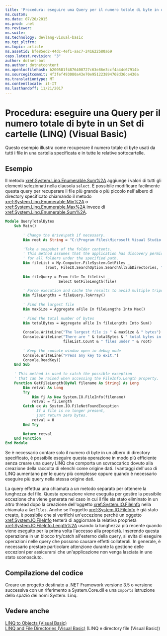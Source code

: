 ```yaml
---
title: 'Procedura: eseguire una Query per il numero totale di byte in un Set di cartelle (LINQ) (Visual Basic)'
ms.custom: 
ms.date: 07/20/2015
ms.prod: .net
ms.reviewer: 
ms.suite: 
ms.technology: devlang-visual-basic
ms.tgt_pltfrm: 
ms.topic: article
ms.assetid: bfe85ed2-44dc-4ef1-aac7-241622b80a69
caps.latest.revision: "3"
author: dotnet-bot
ms.author: dotnetcontent
ms.openlocfilehash: b200581f4876400727c63e86e3ccf4a44c67914b
ms.sourcegitcommit: 4f3fef493080a43e70e951223894768d36ce430a
ms.translationtype: MT
ms.contentlocale: it-IT
ms.lasthandoff: 11/21/2017
---
```

# <a name="how-to-query-for-the-total-number-of-bytes-in-a-set-of-folders-linq-visual-basic"></a>Procedura: eseguire una Query per il numero totale di byte in un Set di cartelle (LINQ) (Visual Basic)
Questo esempio illustra come recuperare il numero totale di byte usati da tutti i file in una cartella specificata e in tutte le relative sottocartelle.  
  
## <a name="example"></a>Esempio  
 Il metodo <xref:System.Linq.Enumerable.Sum%2A> aggiunge i valori di tutti gli elementi selezionati nella clausola `select`. È possibile modificare facilmente questa query per recuperare il file più grande o più piccolo nell'albero di directory specificato chiamando il metodo <xref:System.Linq.Enumerable.Min%2A> o <xref:System.Linq.Enumerable.Max%2A> invece di <xref:System.Linq.Enumerable.Sum%2A>.  
  
```vb  
Module QueryTotalBytes  
    Sub Main()  
  
        ' Change the drive\path if necessary.  
        Dim root As String = "C:\Program Files\Microsoft Visual Studio 9.0\VB"  
  
        'Take a snapshot of the folder contents.  
        ' This method assumes that the application has discovery permissions  
        ' for all folders under the specified path.  
        Dim fileList = My.Computer.FileSystem.GetFiles _  
                  (root, FileIO.SearchOption.SearchAllSubDirectories, "*.*")  
  
        Dim fileQuery = From file In fileList _  
                        Select GetFileLength(file)  
  
        ' Force execution and cache the results to avoid multiple trips to the file system.  
        Dim fileLengths = fileQuery.ToArray()  
  
        ' Find the largest file  
        Dim maxSize = Aggregate aFile In fileLengths Into Max()  
  
        ' Find the total number of bytes  
        Dim totalBytes = Aggregate aFile In fileLengths Into Sum()  
  
        Console.WriteLine("The largest file is " & maxSize & " bytes")  
        Console.WriteLine("There are " & totalBytes & " total bytes in " & _  
                          fileList.Count & " files under " & root)  
  
        ' Keep the console window open in debug mode  
        Console.WriteLine("Press any key to exit.")  
        Console.ReadKey()  
    End Sub  
  
    ' This method is used to catch the possible exception  
    ' that can be raised when accessing the FileInfo.Length property.  
    Function GetFileLength(ByVal filename As String) As Long  
        Dim retval As Long  
        Try  
            Dim fi As New System.IO.FileInfo(filename)  
            retval = fi.Length  
        Catch ex As System.IO.FileNotFoundException  
            ' If a file is no longer present,  
            ' just return zero bytes.   
            retval = 0  
        End Try  
  
        Return retval  
    End Function  
End Module  
```  
  
 Se è necessario contare solo il numero di byte in un albero di directory specificato, è possibile eseguire questa operazione in modo più efficiente senza creare una query LINQ che comporta un sovraccarico dovuto alla creazione della raccolta di elenchi come origine dati. I vantaggi dell'uso di LINQ aumentano per le query più complesse oppure quando è necessario eseguire più query nella stessa origine dati.  
  
 La query effettua una chiamata a un metodo separato per ottenere la lunghezza del file. Questa operazione viene eseguita per gestire la possibile eccezione che viene generata nel caso in cui il file sia stato eliminato in un altro thread dopo la creazione dell'oggetto <xref:System.IO.FileInfo> nella chiamata a `GetFiles`. Anche se l'oggetto <xref:System.IO.FileInfo> è già stato creato, è possibile che si verifichi un'eccezione perché un oggetto <xref:System.IO.FileInfo> tenterà di aggiornare la relativa proprietà <xref:System.IO.FileInfo.Length%2A> usando la lunghezza più recente quando viene eseguito per la prima volta l'accesso alla proprietà. Inserendo questa operazione in un blocco try/catch all'esterno della query, si evita di eseguire operazioni nelle query che possono causare effetti collaterali. In generale, è necessario prestare particolare attenzione durante la gestione delle eccezioni per assicurarsi che un'applicazione non venga lasciata in uno stato sconosciuto.  
  
## <a name="compiling-the-code"></a>Compilazione del codice  
 Creare un progetto destinato a .NET Framework versione 3.5 o versione successiva con un riferimento a System.Core.dll e una `Imports` istruzione dello spazio dei nomi System. Linq.  
  
## <a name="see-also"></a>Vedere anche  
 [LINQ to Objects (Visual Basic)](../../../../visual-basic/programming-guide/concepts/linq/linq-to-objects.md)  
 [LINQ and File Directories (Visual Basic)](../../../../visual-basic/programming-guide/concepts/linq/linq-and-file-directories.md) (LINQ e directory file (Visual Basic))
